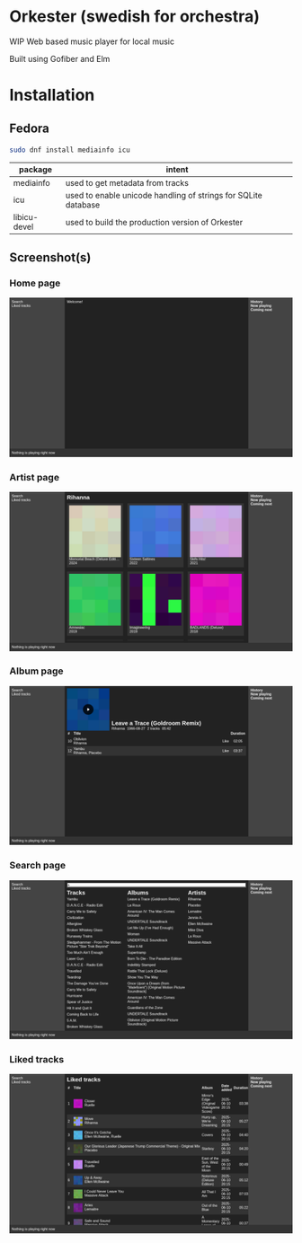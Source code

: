 # Orkester (swedish for orchestra)

WIP Web based music player for local music

Built using Gofiber and Elm

# Installation

## Fedora

```bash
sudo dnf install mediainfo icu
```

| package      | intent                                                         |
| ------------ | -------------------------------------------------------------- |
| mediainfo    | used to get metadata from tracks                               |
| icu          | used to enable unicode handling of strings for SQLite database |
| libicu-devel | used to build the production version of Orkester               |

## Screenshot(s)

### Home page

![Home page](screenshots/homepage.png)

### Artist page

![Artist page](screenshots/artist-page.png)

### Album page

![Album page](screenshots/album-page.png)

### Search page

![Search page](screenshots/search.png)

### Liked tracks

![Liked tracks](screenshots/liked-tracks.png)
